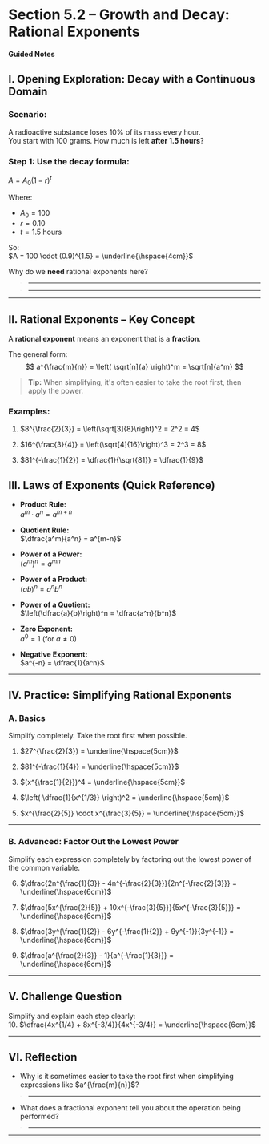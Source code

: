 [comment]: render
# Section 5.2 – Growth and Decay: Rational Exponents  
**Guided Notes**



## I. Opening Exploration: Decay with a Continuous Domain

### Scenario:  
A radioactive substance loses 10% of its mass every hour.  
You start with 100 grams. How much is left **after 1.5 hours**?

### Step 1: Use the decay formula:  
$A = A_0(1 - r)^t$

Where:  
- $A_0 = 100$  
- $r = 0.10$  
- $t = 1.5$ hours  

So:  
$A = 100 \cdot (0.9)^{1.5} = \underline{\hspace{4cm}}$

Why do we **need** rational exponents here?

> _________________________________________________________________

> _________________________________________________________________

---

## II. Rational Exponents – Key Concept

A **rational exponent** means an exponent that is a **fraction**.

The general form:  
$$
a^{\frac{m}{n}} = \left( \sqrt[n]{a} \right)^m = \sqrt[n]{a^m}
$$

> **Tip:** When simplifying, it's often easier to take the root first, then apply the power.

### Examples:

1. $8^{\frac{2}{3}} = \left(\sqrt[3]{8}\right)^2 = 2^2 = 4$

2. $16^{\frac{3}{4}} = \left(\sqrt[4]{16}\right)^3 = 2^3 = 8$

3. $81^{-\frac{1}{2}} = \dfrac{1}{\sqrt{81}} = \dfrac{1}{9}$


## III. Laws of Exponents (Quick Reference)

- **Product Rule:**  
  $a^m \cdot a^n = a^{m+n}$

- **Quotient Rule:**  
  $\dfrac{a^m}{a^n} = a^{m-n}$

- **Power of a Power:**  
  $(a^m)^n = a^{mn}$

- **Power of a Product:**  
  $(ab)^n = a^n b^n$

- **Power of a Quotient:**  
  $\left(\dfrac{a}{b}\right)^n = \dfrac{a^n}{b^n}$

- **Zero Exponent:**  
  $a^0 = 1$ (for $a \ne 0$)

- **Negative Exponent:**  
  $a^{-n} = \dfrac{1}{a^n}$

---

## IV. Practice: Simplifying Rational Exponents

### A. Basics  
Simplify completely. Take the root first when possible.

1. $27^{\frac{2}{3}} = \underline{\hspace{5cm}}$

2. $81^{-\frac{1}{4}} = \underline{\hspace{5cm}}$

3. $(x^{\frac{1}{2}})^4 = \underline{\hspace{5cm}}$

4. $\left( \dfrac{1}{x^{1/3}} \right)^2 = \underline{\hspace{5cm}}$

5. $x^{\frac{2}{5}} \cdot x^{\frac{3}{5}} = \underline{\hspace{5cm}}$

---

### B. Advanced: Factor Out the Lowest Power

Simplify each expression completely by factoring out the lowest power of the common variable.

6. $\dfrac{2n^{\frac{1}{3}} - 4n^{-\frac{2}{3}}}{2n^{-\frac{2}{3}}} = \underline{\hspace{6cm}}$  

7. $\dfrac{5x^{\frac{2}{5}} + 10x^{-\frac{3}{5}}}{5x^{-\frac{3}{5}}} = \underline{\hspace{6cm}}$

8. $\dfrac{3y^{\frac{1}{2}} - 6y^{-\frac{1}{2}} + 9y^{-1}}{3y^{-1}} = \underline{\hspace{6cm}}$

9. $\dfrac{a^{\frac{2}{3}} - 1}{a^{-\frac{1}{3}}} = \underline{\hspace{6cm}}$

---

## V. Challenge Question

Simplify and explain each step clearly:  
10. $\dfrac{4x^{1/4} + 8x^{-3/4}}{4x^{-3/4}} = \underline{\hspace{6cm}}$

---

## VI. Reflection

- Why is it sometimes easier to take the root first when simplifying expressions like $a^{\frac{m}{n}}$?

> _________________________________________________________________

- What does a fractional exponent tell you about the operation being performed?

> _________________________________________________________________

---
